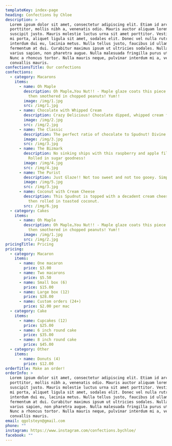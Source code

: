 ```yaml
---
templateKey: index-page
heading: Confections by Chloe
description: >
  Lorem ipsum dolor sit amet, consectetur adipiscing elit. Etiam id arcu
  porttitor, mollis nibh a, venenatis odio. Mauris auctor aliquam lorem, eu
  suscipit justo. Mauris molestie luctus urna sit amet porttitor. Vestibulum in
  mi porta, aliquet ligula sit amet, sodales elit. Donec vel nulla rutrum,
  interdum dui eu, lacinia metus. Nulla tellus justo, faucibus id ullamcorper a,
  fermentum at dui. Curabitur maximus ipsum ut ultricies sodales. Nulla ut
  varius sapien, non pharetra augue. Nulla malesuada fringilla purus ut aliquam.
  Nunc a rhoncus tortor. Nulla mauris neque, pulvinar interdum mi a, vestibulum
  convallis mauris.
confectionsTitle: Our confections
confections:
  - category: Macarons
    items:
      - name: Oh Maple
        description: Oh Maple…You Nut!! - Maple glaze coats this piece of heaven, that’s
          then smothered in chopped peanuts! Yum!!
        image: /img/1.jpg
        src: /img/1.jpg
      - name: Chocolate with Whipped Cream
        description: Crazy Delicious! Chocolate dipped, whipped cream filled Bizmark.
        image: /img/2.jpg
        src: /img/2.jpg
      - name: The Classic
        description: The perfect ratio of chocolate to Spudnut! Divine!
        image: /img/3.jpg
        src: /img/3.jpg
      - name: The Bizmark
        description: No sinking ships with this raspberry and apple filled Spudnut.
          Rolled in sugar goodness!
        image: /img/4.jpg
        src: /img/4.jpg
      - name: The Purist
        description: Just Glaze!! Not too sweet and not too gooey. Simply perfection!
        image: /img/5.jpg
        src: /img/3.jpg
      - name: Coconut with Cream Cheese
        description: This Spudnut is topped with a decadent cream cheese frosting and
          then rolled in toasted coconut.
        src: /img/6.jpg
  - category: Cakes
    items:
      - name: Oh Maple
        description: Oh Maple…You Nut!! - Maple glaze coats this piece of heaven, that’s
          then smothered in chopped peanuts! Yum!!
        image: /img/1.jpg
        src: /img/2.jpg
pricingTitle: Pricing
pricing:
  - category: Macaron
    items:
      - name: One macaron
        price: $3.00
      - name: Two macarons
        price: $5.50
      - name: Small box (6)
        price: $15.00
      - name: Large box (12)
        price: $28.00
      - name: Custom orders (24+)
        price: $2.00 per mac
  - category: Cake
    items:
      - name: Cupcakes (12)
        price: $25.00
      - name: 6 inch round cake
        price: $35.00
      - name: 8 inch round cake
        price: $45.00
  - category: Other
    items:
      - name: Donuts (4)
        price: $12.00
orderTitle: Make an order!
orderInfo: >
  Lorem ipsum dolor sit amet, consectetur adipiscing elit. Etiam id arcu
  porttitor, mollis nibh a, venenatis odio. Mauris auctor aliquam lorem, eu
  suscipit justo. Mauris molestie luctus urna sit amet porttitor. Vestibulum in
  mi porta, aliquet ligula sit amet, sodales elit. Donec vel nulla rutrum,
  interdum dui eu, lacinia metus. Nulla tellus justo, faucibus id ullamcorper a,
  fermentum at dui. Curabitur maximus ipsum ut ultricies sodales. Nulla ut
  varius sapien, non pharetra augue. Nulla malesuada fringilla purus ut aliquam.
  Nunc a rhoncus tortor. Nulla mauris neque, pulvinar interdum mi a, vestibulum
  convallis mauris.
email: qgolsteyn@gmail.com
phone: ""
instagram: https://www.instagram.com/confections.bychloe/
facebook: ""
---
```

